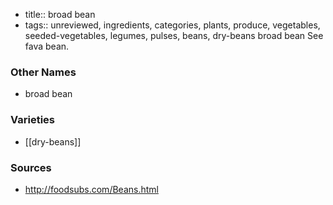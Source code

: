 - title:: broad bean
- tags:: unreviewed, ingredients, categories, plants, produce, vegetables, seeded-vegetables, legumes, pulses, beans, dry-beans
broad bean See fava bean.

### Other Names

* broad bean

### Varieties

* [[dry-beans]]

### Sources
* http://foodsubs.com/Beans.html
